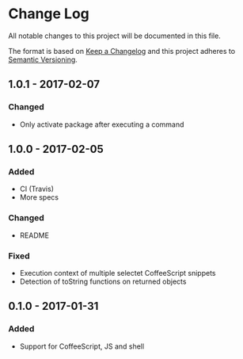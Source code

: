 # Change Log
All notable changes to this project will be documented in this file.

The format is based on [Keep a Changelog](http://keepachangelog.com/)
and this project adheres to [Semantic Versioning](http://semver.org/).

## 1.0.1 - 2017-02-07
### Changed
- Only activate package after executing a command

## 1.0.0 - 2017-02-05
### Added
- CI (Travis)
- More specs

### Changed
- README

### Fixed
- Execution context of multiple selectet CoffeeScript snippets
- Detection of toString functions on returned objects

## 0.1.0 - 2017-01-31
### Added
- Support for CoffeeScript, JS and shell
